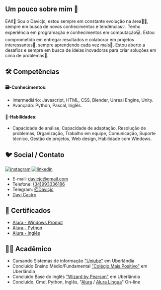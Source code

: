 
## Um pouco sobre mim 🤏

EAI!👋 Sou o Davicjc, estou sempre em constante evolução na área👨‍💻, sempre em busca de novos conhecimentos e tendências💡. Tenho experiência em programação e conhecimentos em computação💻. Estou comprometido em entregar resultados e colaborar em projetos interessantes👀, sempre aprendendo cada vez mais🧠. Estou aberto a desafios e sempre em busca de ideias inovadoras para criar soluções em cima de problemas🧩.

## 🛠 Competências

#### 🗃️-Conhecimentos:
- Intermediário: Javascript, HTML, CSS, Blender, Unreal Engine, Unity.
- Avançado: Python, Pascal, Inglês.

#### 🔬-Habilidades: 
- Capacidade de análise, Capacidade de adaptação, Resolução de problemas, Organização, Trabalho em equipe, Comunicação, Suporte técnico, Gestão de projetos, Web design, Habilidade com Windows.

## 🐦 Social / Contato

[![instagram](https://img.shields.io/badge/instagram-e75480?style=for-the-badge&logo=instagram&logoColor=white)](https://www.instagram.com/davicjc/)
[![linkedin](https://img.shields.io/badge/linkedin-0A66C2?style=for-the-badge&logo=linkedin&logoColor=white)](https://www.linkedin.com/in/davicjc/)

 - E-mail: [davicjc@gmail.com]()
 - Telefone: [(34)993336186]()
 - Telegram: [@Davicjc](https://t.me/Davicjc)
 - <div class="badge-base LI-profile-badge" data-locale="pt_BR" data-size="medium" data-theme="light" data-type="VERTICAL" data-vanity="davicjc" data-version="v1"><a class="badge-base__link LI-simple-link" href="https://br.linkedin.com/in/davicjc?trk=profile-badge">Davi Castro</a></div>
              

## 📄 Certificados

 - [Alura - Windows Prompt](https://cursos.alura.com.br/certificate/928718ae-78bf-470c-8a9f-3f0eb90de3e2)
 - [Alura - Python](https://cursos.alura.com.br/degree/certificate/73bdebb7-586e-4155-ba31-6f9a3f9ffe31)
 - [Alura - Inglês](https://cursos.aluralingua.com.br/user/davicjc/fullCertificate/c132d749e825c86943d1d544566febd3)
 
## 🧑‍🎓 Acadêmico
- Cursando Sistemas de informação ["Uniube"](https://uniube.br/) em Uberlândia
- Concluído Ensino Médio/Fundamental ["Colégio Mais Positivo"](https://maispositivo.com.br/) em Uberlândia
- Concluído Base do Inglês ["Wizard by Pearson"](https://wizard.com.br/) em Uberlândia 
- Concluído, Cmd, Python, Inglês, "[Alura](https://www.alura.com.br/) / [Alura Lingua](https://www.aluralingua.com.br/)" On-line 

